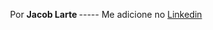 


<p align=center > Por  <b> Jacob Larte </b>  ----- Me adicione no <a href="https://www.linkedin.com/in/jacob-lartes/">Linkedin</a> </p>

